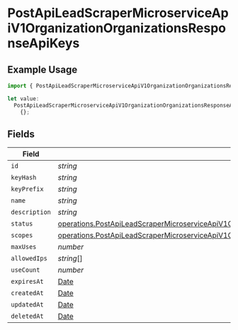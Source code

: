 # PostApiLeadScraperMicroserviceApiV1OrganizationOrganizationsResponseApiKeys

## Example Usage

```typescript
import { PostApiLeadScraperMicroserviceApiV1OrganizationOrganizationsResponseApiKeys } from "oppulence-backend-sdk/models/operations";

let value:
  PostApiLeadScraperMicroserviceApiV1OrganizationOrganizationsResponseApiKeys =
    {};
```

## Fields

| Field                                                                                                                                                                                                                              | Type                                                                                                                                                                                                                               | Required                                                                                                                                                                                                                           | Description                                                                                                                                                                                                                        |
| ---------------------------------------------------------------------------------------------------------------------------------------------------------------------------------------------------------------------------------- | ---------------------------------------------------------------------------------------------------------------------------------------------------------------------------------------------------------------------------------- | ---------------------------------------------------------------------------------------------------------------------------------------------------------------------------------------------------------------------------------- | ---------------------------------------------------------------------------------------------------------------------------------------------------------------------------------------------------------------------------------- |
| `id`                                                                                                                                                                                                                               | *string*                                                                                                                                                                                                                           | :heavy_minus_sign:                                                                                                                                                                                                                 | N/A                                                                                                                                                                                                                                |
| `keyHash`                                                                                                                                                                                                                          | *string*                                                                                                                                                                                                                           | :heavy_minus_sign:                                                                                                                                                                                                                 | N/A                                                                                                                                                                                                                                |
| `keyPrefix`                                                                                                                                                                                                                        | *string*                                                                                                                                                                                                                           | :heavy_minus_sign:                                                                                                                                                                                                                 | N/A                                                                                                                                                                                                                                |
| `name`                                                                                                                                                                                                                             | *string*                                                                                                                                                                                                                           | :heavy_minus_sign:                                                                                                                                                                                                                 | N/A                                                                                                                                                                                                                                |
| `description`                                                                                                                                                                                                                      | *string*                                                                                                                                                                                                                           | :heavy_minus_sign:                                                                                                                                                                                                                 | N/A                                                                                                                                                                                                                                |
| `status`                                                                                                                                                                                                                           | [operations.PostApiLeadScraperMicroserviceApiV1OrganizationOrganizationsResponse200ApplicationJSONStatus](../../models/operations/postapileadscrapermicroserviceapiv1organizationorganizationsresponse200applicationjsonstatus.md) | :heavy_minus_sign:                                                                                                                                                                                                                 | N/A                                                                                                                                                                                                                                |
| `scopes`                                                                                                                                                                                                                           | [operations.PostApiLeadScraperMicroserviceApiV1OrganizationScopes](../../models/operations/postapileadscrapermicroserviceapiv1organizationscopes.md)[]                                                                             | :heavy_minus_sign:                                                                                                                                                                                                                 | N/A                                                                                                                                                                                                                                |
| `maxUses`                                                                                                                                                                                                                          | *number*                                                                                                                                                                                                                           | :heavy_minus_sign:                                                                                                                                                                                                                 | N/A                                                                                                                                                                                                                                |
| `allowedIps`                                                                                                                                                                                                                       | *string*[]                                                                                                                                                                                                                         | :heavy_minus_sign:                                                                                                                                                                                                                 | N/A                                                                                                                                                                                                                                |
| `useCount`                                                                                                                                                                                                                         | *number*                                                                                                                                                                                                                           | :heavy_minus_sign:                                                                                                                                                                                                                 | N/A                                                                                                                                                                                                                                |
| `expiresAt`                                                                                                                                                                                                                        | [Date](https://developer.mozilla.org/en-US/docs/Web/JavaScript/Reference/Global_Objects/Date)                                                                                                                                      | :heavy_minus_sign:                                                                                                                                                                                                                 | N/A                                                                                                                                                                                                                                |
| `createdAt`                                                                                                                                                                                                                        | [Date](https://developer.mozilla.org/en-US/docs/Web/JavaScript/Reference/Global_Objects/Date)                                                                                                                                      | :heavy_minus_sign:                                                                                                                                                                                                                 | N/A                                                                                                                                                                                                                                |
| `updatedAt`                                                                                                                                                                                                                        | [Date](https://developer.mozilla.org/en-US/docs/Web/JavaScript/Reference/Global_Objects/Date)                                                                                                                                      | :heavy_minus_sign:                                                                                                                                                                                                                 | N/A                                                                                                                                                                                                                                |
| `deletedAt`                                                                                                                                                                                                                        | [Date](https://developer.mozilla.org/en-US/docs/Web/JavaScript/Reference/Global_Objects/Date)                                                                                                                                      | :heavy_minus_sign:                                                                                                                                                                                                                 | N/A                                                                                                                                                                                                                                |